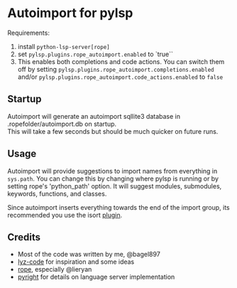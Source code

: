 # Autoimport for pylsp

Requirements:

1. install `python-lsp-server[rope]`
2. set `pylsp.plugins.rope_autoimport.enabled` to `true``
3. This enables both completions and code actions. You can switch them off by setting `pylsp.plugins.rope_autoimport.completions.enabled` and/or `pylsp.plugins.rope_autoimport.code_actions.enabled` to `false`

## Startup

Autoimport will generate an autoimport sqllite3 database in .ropefolder/autoimport.db on startup.  
This will take a few seconds but should be much quicker on future runs.

## Usage

Autoimport will provide suggestions to import names from everything in `sys.path`. You can change this by changing where pylsp is running or by setting rope's 'python_path' option.
It will suggest modules, submodules, keywords, functions, and classes.

Since autoimport inserts everything towards the end of the import group, its recommended you use the isort [plugin](https://github.com/paradoxxxzero/pyls-isort).

## Credits

- Most of the code was written by me, @bagel897
- [lyz-code](https://github.com/lyz-code/autoimport) for inspiration and some ideas
- [rope](https://github.com/python-rope/rope), especially @lieryan
- [pyright](https://github.com/Microsoft/pyright) for details on language server implementation
